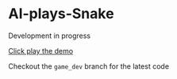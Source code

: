 # AI-plays-Snake
Development in progress

[Click play the demo](https://cherpranga.github.io/AI-plays-Snake/)

Checkout the `game_dev` branch for the latest code
